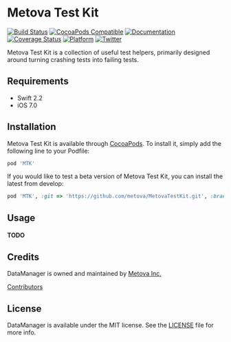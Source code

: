 # Metova Test Kit

[![Build Status](https://travis-ci.org/metova/MetovaTestKit.svg)](https://travis-ci.org/metova/MetovaTestKit)
[![CocoaPods Compatible](https://img.shields.io/cocoapods/v/MetovaTestKit.svg)](https://img.shields.io/cocoapods/v/MetovaTestKit.svg)
[![Documentation](https://img.shields.io/cocoapods/metrics/doc-percent/MetovaTestKit.svg)](http://cocoadocs.org/docsets/MetovaTestKit/)
[![Coverage Status](https://coveralls.io/repos/github/metova/MetovaTestKit/badge.svg?branch=master)](https://coveralls.io/github/metova/MetovaTestKit?branch=master)
[![Platform](https://img.shields.io/cocoapods/p/MetovaTestKit.svg?style=flat)](http://cocoadocs.org/docsets/MetovaTestKit)
[![Twitter](https://img.shields.io/badge/twitter-@Metova-3CAC84.svg)](http://twitter.com/metova)

Metova Test Kit is a collection of useful test helpers, primarily designed around turning crashing tests into failing tests.

## Requirements

- Swift 2.2
- iOS 7.0


## Installation

Metova Test Kit is available through [CocoaPods](http://cocoapods.org). To install it, simply add the following line to your Podfile:

```ruby
pod 'MTK'
```

If you would like to test a beta version of Metova Test Kit, you can install the latest from develop:

```ruby
pod 'MTK', :git => 'https://github.com/metova/MetovaTestKit.git', :branch => 'develop'
```

## Usage

#### TODO

## Credits

DataManager is owned and maintained by [Metova Inc.](https://metova.com)

[Contributors](https://github.com/Metova/MetovaTestKit/graphs/contributors)

## License

DataManager is available under the MIT license. See the [LICENSE](LICENSE) file for more info.
